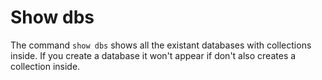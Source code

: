 # Show dbs
The command `show dbs` shows all the existant databases with collections inside. If you create a database it won't appear if don't also creates a collection inside.